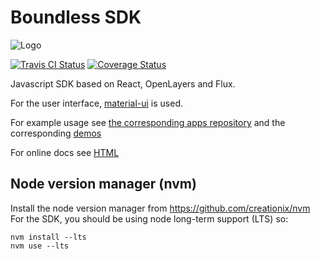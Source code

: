 # Boundless SDK
![Logo](http://boundlessgeo.github.io/sdk/book/styles/boundless_sdk_horiz.svg)

[![Travis CI Status](https://secure.travis-ci.org/boundlessgeo/sdk.svg)](http://travis-ci.org/#!/boundlessgeo/sdk)
[![Coverage Status](https://coveralls.io/repos/github/boundlessgeo/sdk/badge.svg?branch=master)](https://coveralls.io/github/boundlessgeo/sdk?branch=master)

Javascript SDK based on React, OpenLayers and Flux.

For the user interface, [material-ui](http://www.material-ui.com/) is used.

For example usage see [the corresponding apps repository](https://github.com/boundlessgeo/sdk-apps) and the corresponding [demos](http://boundlessgeo.github.io/sdk-apps/index.html)

For online docs see [HTML](https://boundlessgeo.github.io/sdk/book/index.html)

## Node version manager (nvm)
Install the node version manager from https://github.com/creationix/nvm
For the SDK, you should be using node long-term support (LTS) so:

```
nvm install --lts
nvm use --lts
```

